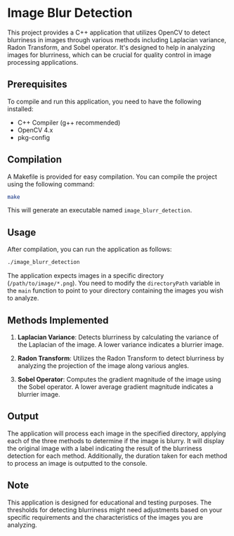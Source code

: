 # Image Blur Detection

This project provides a C++ application that utilizes OpenCV to detect blurriness in images through various methods including Laplacian variance, Radon Transform, and Sobel operator. It's designed to help in analyzing images for blurriness, which can be crucial for quality control in image processing applications.

## Prerequisites

To compile and run this application, you need to have the following installed:

- C++ Compiler (g++ recommended)
- OpenCV 4.x
- pkg-config

## Compilation

A Makefile is provided for easy compilation. You can compile the project using the following command:

```bash
make 
```

This will generate an executable named `image_blurr_detection`.

## Usage

After compilation, you can run the application as follows:

```bash
./image_blurr_detection 
```


The application expects images in a specific directory (`/path/to/image/*.png`). You need to modify the `directoryPath` variable in the `main` function to point to your directory containing the images you wish to analyze.

## Methods Implemented

1. **Laplacian Variance**: Detects blurriness by calculating the variance of the Laplacian of the image. A lower variance indicates a blurrier image.

2. **Radon Transform**: Utilizes the Radon Transform to detect blurriness by analyzing the projection of the image along various angles.

3. **Sobel Operator**: Computes the gradient magnitude of the image using the Sobel operator. A lower average gradient magnitude indicates a blurrier image.

## Output

The application will process each image in the specified directory, applying each of the three methods to determine if the image is blurry. It will display the original image with a label indicating the result of the blurriness detection for each method. Additionally, the duration taken for each method to process an image is outputted to the console.

## Note

This application is designed for educational and testing purposes. The thresholds for detecting blurriness might need adjustments based on your specific requirements and the characteristics of the images you are analyzing.